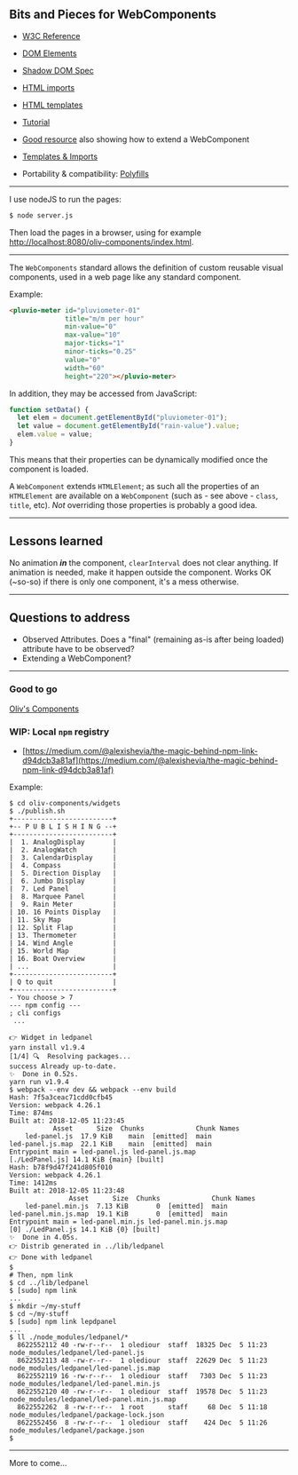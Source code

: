 ## Bits and Pieces for WebComponents

- [W3C Reference](http://w3c.github.io/webcomponents/spec/custom/)
- [DOM Elements](https://www.w3.org/TR/DOM-Level-2-HTML/html.html)
- [Shadow DOM Spec](https://w3c.github.io/webcomponents/spec/shadow/)
- [HTML imports](http://w3c.github.io/webcomponents/spec/imports/)
- [HTML templates](https://html.spec.whatwg.org/multipage/webappapis.html)
- [Tutorial](https://auth0.com/blog/web-components-how-to-craft-your-own-custom-components/)
- [Good resource](https://developers.google.com/web/fundamentals/web-components/customelements) also showing how to extend a WebComponent
- [Templates & Imports](https://www.html5rocks.com/en/tutorials/webcomponents/imports/)

- Portability & compatibility: [Polyfills](https://www.webcomponents.org/polyfills)

---

I use nodeJS to run the pages:
 ```bash
 $ node server.js
```

Then load the pages in a browser, using for example [http://localhost:8080/oliv-components/index.html](http://localhost:8080/component.01/index.html).

---

The `WebComponents` standard allows the definition of custom reusable visual components, used in a web page like any standard component.

Example:
```html
<pluvio-meter id="pluviometer-01"
              title="m/m per hour"
              min-value="0"
              max-value="10"
              major-ticks="1"
              minor-ticks="0.25"
              value="0"
              width="60"
              height="220"></pluvio-meter>
```
In addition, they may be accessed from JavaScript:
```javascript
function setData() {
  let elem = document.getElementById("pluviometer-01");
  let value = document.getElementById("rain-value").value;
  elem.value = value;
}
```
This means that their properties can be dynamically modified once the component is loaded.

A `WebComponent` extends `HTMLElement`; as such all the properties of an `HTMLElement` are available on a `WebComponent`
 (such as - see above - `class`, `title`, etc). _Not_ overriding those properties is probably a good idea.

---

## Lessons learned

No animation _**in**_ the component, `clearInterval` does not clear anything.
If animation is needed, make it happen outside the component.
Works OK (~so-so) if there is only one component, it's a mess otherwise.

---

## Questions to address
- Observed Attributes. Does a "final" (remaining as-is after being loaded) attribute have to be observed?
- Extending a WebComponent?

---

### Good to go

[Oliv's Components](./oliv-components)

### WIP: Local `npm` registry
- [https://medium.com/@alexishevia/the-magic-behind-npm-link-d94dcb3a81af](https://medium.com/@alexishevia/the-magic-behind-npm-link-d94dcb3a81af)

Example:
```
$ cd oliv-components/widgets
$ ./publish.sh
+-------------------------+
+-- P U B L I S H I N G --+
+-------------------------+
|  1. AnalogDisplay       |
|  2. AnalogWatch         |
|  3. CalendarDisplay     |
|  4. Compass             |
|  5. Direction Display   |
|  6. Jumbo Display       |
|  7. Led Panel           |
|  8. Marquee Panel       |
|  9. Rain Meter          |
| 10. 16 Points Display   |
| 11. Sky Map             |
| 12. Split Flap          |
| 13. Thermometer         |
| 14. Wind Angle          |
| 15. World Map           |
| 16. Boat Overview       |
| ...                     |
+-------------------------+
| Q to quit               |
+-------------------------+
- You choose > 7
--- npm config ---
; cli configs
 ...

👉 Widget in ledpanel
yarn install v1.9.4
[1/4] 🔍  Resolving packages...
success Already up-to-date.
✨  Done in 0.52s.
yarn run v1.9.4
$ webpack --env dev && webpack --env build
Hash: 7f5a3ceac71cdd0cfb45
Version: webpack 4.26.1
Time: 874ms
Built at: 2018-12-05 11:23:45
           Asset      Size  Chunks             Chunk Names
    led-panel.js  17.9 KiB    main  [emitted]  main
led-panel.js.map  22.1 KiB    main  [emitted]  main
Entrypoint main = led-panel.js led-panel.js.map
[./LedPanel.js] 14.1 KiB {main} [built]
Hash: b78f9d47f241d805f010
Version: webpack 4.26.1
Time: 1412ms
Built at: 2018-12-05 11:23:48
               Asset      Size  Chunks             Chunk Names
    led-panel.min.js  7.13 KiB       0  [emitted]  main
led-panel.min.js.map  19.1 KiB       0  [emitted]  main
Entrypoint main = led-panel.min.js led-panel.min.js.map
[0] ./LedPanel.js 14.1 KiB {0} [built]
✨  Done in 4.05s.
👉 Distrib generated in ../lib/ledpanel
👉 Done with ledpanel
$
# Then, npm link
$ cd ../lib/ledpanel
$ [sudo] npm link
...
$ mkdir ~/my-stuff
$ cd ~/my-stuff
$ [sudo] npm link lepdpanel
...
$ ll ./node_modules/ledpanel/*
  8622552112 40 -rw-r--r--  1 olediour  staff  18325 Dec  5 11:23 node_modules/ledpanel/led-panel.js
  8622552113 48 -rw-r--r--  1 olediour  staff  22629 Dec  5 11:23 node_modules/ledpanel/led-panel.js.map
  8622552119 16 -rw-r--r--  1 olediour  staff   7303 Dec  5 11:23 node_modules/ledpanel/led-panel.min.js
  8622552120 40 -rw-r--r--  1 olediour  staff  19578 Dec  5 11:23 node_modules/ledpanel/led-panel.min.js.map
  8622552262  8 -rw-r--r--  1 root      staff     68 Dec  5 11:18 node_modules/ledpanel/package-lock.json
  8622552456  8 -rw-r--r--  1 olediour  staff    424 Dec  5 11:26 node_modules/ledpanel/package.json
$

```

---

More to come...
